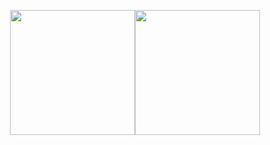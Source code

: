 <p align="center"><a href="https://www.qandqcoding.de/" target="_blank"><img src="https://www.qandqcoding.de/images/logo-default-200x34.png" width="200"><img src="![Code](https://user-images.githubusercontent.com/76977433/214325751-bc167ee4-d892-430e-a7b4-6ea1e52d78b7.png)
" width="200"></a></p>

<!--

**Here are some ideas to get you started:**

🙋‍♀️ A short introduction - what is your organization all about?
🌈 Contribution guidelines - how can the community get involved?
👩‍💻 Useful resources - where can the community find your docs? Is there anything else the community should know?
🍿 Fun facts - what does your team eat for breakfast?
🧙 Remember, you can do mighty things with the power of [Markdown](https://docs.github.com/github/writing-on-github/getting-started-with-writing-and-formatting-on-github/basic-writing-and-formatting-syntax)
-->
